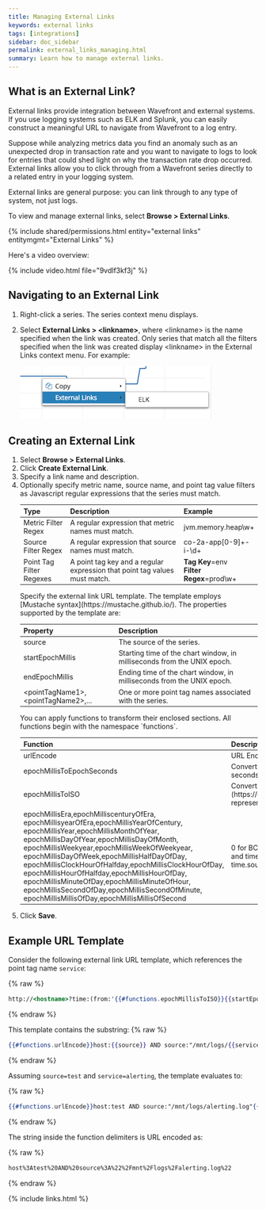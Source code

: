 ```yaml
---
title: Managing External Links
keywords: external links
tags: [integrations]
sidebar: doc_sidebar
permalink: external_links_managing.html
summary: Learn how to manage external links.
---
```

## What is an External Link?

External links provide integration between Wavefront and external systems. If you use logging systems such as ELK and Splunk, you can easily construct a meaningful URL to navigate from Wavefront to a log entry.

Suppose while analyzing metrics data you find an anomaly such as an unexpected drop in transaction rate
and you want to navigate to logs to look for entries that could shed light on why the transaction rate drop occurred. External links allow you to click through from a Wavefront series directly to a related entry in your
logging system.

External links are general purpose: you can link through to any type of system, not just logs.

To view and manage external links, select **Browse > External Links**.
 
{% include shared/permissions.html entity="external links" entitymgmt="External Links" %}


Here's a video overview: 

{% include video.html file="9vdlf3kf3j" %}


## Navigating to an External Link

1. Right-click a series. The series context menu displays.
1. Select **External Links > \<linkname\>**, where \<linkname\> is the name specified when the link was created. Only series that match all the filters specified when the link was created display \<linkname\> in the External Links context menu. For example:

   ![External links](images/elk_external_link.png)


## Creating an External Link

1. Select **Browse > External Links**.
1. Click **Create External Link**.
1. Specify a link name and description.
1. Optionally specify metric name, source name, and point tag value filters as Javascript regular expressions that the series must match.
    <table>
    <colgroup>
    <col width="20%" />
    <col width="50%" />
    <col width="30%" />
    </colgroup>
    <thead>
    <tr><th>Type</th><th>Description</th><th>Example</th></tr>
    </thead>
    <tbody>
    <tr>
    <td>Metric Filter Regex</td>
    <td>A regular expression that metric names must match.</td>
    <td>jvm.memory.heap\w+</td>
    </tr>
    <tr>
    <td>Source Filter Regex</td>
    <td>A regular expression that source names must match.</td>
    <td>co-2a-app[0-9]+-i-\d+</td>
    </tr>
    <tr>
    <td>Point Tag Filter Regexes</td>
    <td>A point tag key and a regular expression that point tag values must match.</td>
    <td><strong>Tag Key</strong>=env<br/><strong>Filter Regex</strong>=prod\w+</td></tr></tbody></table>
    Specify the external link URL template. The template employs [Mustache syntax](https://mustache.github.io/). The properties supported by the template are:
    <table>
    <thead>
    <tr><th width="40%">Property</th><th width="60%">Description</th></tr>
    </thead>
    <tbody>
    <tr>
    <td>source</td>
    <td>The source of the series.</td>
    </tr>
    <tr>
    <td>startEpochMillis</td>
    <td>Starting time of the chart window, in milliseconds from the UNIX epoch.</td>
    </tr>
    <tr>
    <td>endEpochMillis</td>
    <td>Ending time of the chart window, in milliseconds from the UNIX epoch.</td>
    </tr>
    <tr>
    <td>&lt;pointTagName1&gt;, &lt;pointTagName2&gt;,...</td>
    <td>One or more point tag names associated with the series.</td>
    </tr>
    </tbody>
    </table>
    You can apply functions to transform their enclosed sections. All functions begin with the namespace `functions`.
    <table>
    <thead>
    <tr><th width="60%">Function</th><th width="40%">Description</th></tr>
    </thead>
    <tbody>
    <tr>
    <td>urlEncode</td>
    <td>URL Encoder</td>
    </tr>
    <tr>
    <td>epochMillisToEpochSeconds</td>
    <td>Converts epoch milliseconds to epoch seconds.</td>
    </tr>
    <tr>
    <td>epochMillisToISO</td>
    <td markdown="span">Converts epoch milliseconds to an [ISO8601](https://en.wikipedia.org/wiki/ISO_8601#Dates) representation.</td>
    </tr>
    <tr>
    <td>epochMillisEra,epochMilliscenturyOfEra,
     epochMillisyearOfEra,epochMillisYearOfCentury,
     epochMillisYear,epochMillisMonthOfYear,
     epochMillisDayOfYear,epochMillisDayOfMonth,
     epochMillisWeekyear,epochMillisWeekOfWeekyear,
     epochMillisDayOfWeek,epochMillisHalfDayOfDay,
     epochMillisClockHourOfHalfday,epochMillisClockHourOfDay,
     epochMillisHourOfHalfday,epochMillisHourOfDay,
     epochMillisMinuteOfDay,epochMillisMinuteOfHour,
     epochMillisSecondOfDay,epochMillisSecondOfMinute,
     epochMillisMillisOfDay,epochMillisMillisOfSecond
    </td>
    <td markdown="span">
    0 for BC, 1 for AD. See [Joda-Time - Java date and time API](http://joda-time.sourceforge.net/field.html).
    </td>
    </tr>
    </tbody>
    </table>
1. Click **Save**.

## Example URL Template

Consider the following external link URL template, which references the point tag name `service`:

{% raw %}
```handlebars
http://<hostname>?time:(from:'{{#functions.epochMillisToISO}}{{startEpochMillis}}{{/functions.epochMillisToISO}}',to:'{{#functions.epochMillisToISO}}{{endEpochMillis}}{{/functions.epochMillisToISO}}'))&{{#functions.urlEncode}}host:{{source}} AND source:"/mnt/logs/{{service}}.log"{{/functions.urlEncode}}'))
```
{% endraw %}

This template contains the substring:
{% raw %}
```handlebars
{{#functions.urlEncode}}host:{{source}} AND source:"/mnt/logs/{{service}}.log"{{/functions.urlEncode}}
```
{% endraw %}

Assuming `source=test` and `service=alerting`, the template evaluates to:

{% raw %}
```handlebars
{{#functions.urlEncode}}host:test AND source:"/mnt/logs/alerting.log"{{/functions.urlEncode}}
```
{% endraw %}

The string inside the function delimiters is URL encoded as:

{% raw %}
```handlebars
host%3Atest%20AND%20source%3A%22%2Fmnt%2Flogs%2Falerting.log%22
```
{% endraw %}

{% include links.html %}
